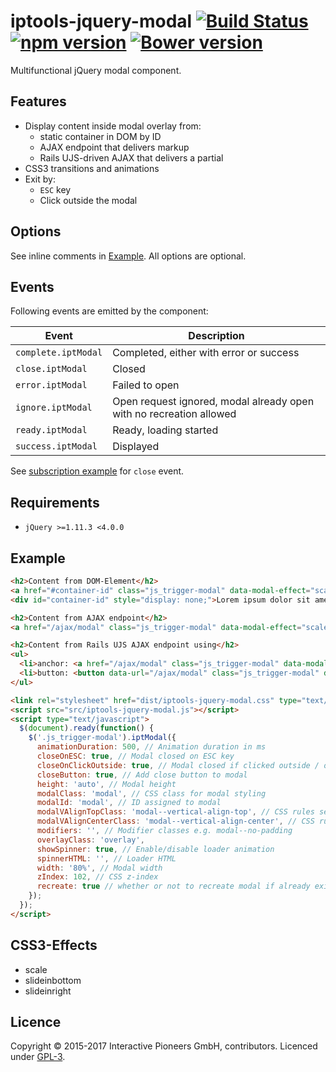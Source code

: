 # iptools-jquery-modal [![Build Status](http://img.shields.io/travis/interactive-pioneers/iptools-jquery-modal.svg)](https://travis-ci.org/interactive-pioneers/iptools-jquery-modal) [![npm version](https://badge.fury.io/js/iptools-jquery-modal.svg)](https://badge.fury.io/js/iptools-jquery-modal) [![Bower version](https://badge.fury.io/bo/iptools-jquery-modal.svg)](http://badge.fury.io/bo/iptools-jquery-modal)

Multifunctional jQuery modal component.

## Features

- Display content inside modal overlay from:
  - static container in DOM by ID
  - AJAX endpoint that delivers markup
  - Rails UJS-driven AJAX that delivers a partial
- CSS3 transitions and animations
- Exit by:
  - `ESC` key
  - Click outside the modal

## Options

See inline comments in [Example](#example). All options are optional.

## Events

Following events are emitted by the component:

| Event               | Description                                                         |
| -----               | -----------                                                         |
| `complete.iptModal` | Completed, either with error or success                             |
| `close.iptModal`    | Closed                                                              |
| `error.iptModal`    | Failed to open                                                      |
| `ignore.iptModal`   | Open request ignored, modal already open with no recreation allowed |
| `ready.iptModal`    | Ready, loading started                                              |
| `success.iptModal`  | Displayed                                                           |

See [subscription example](https://github.com/interactive-pioneers/iptools-jquery-modal/blob/master/dist/index.html#L15) for `close` event.

## Requirements

- `jQuery >=1.11.3 <4.0.0`

## Example

```html
<h2>Content from DOM-Element</h2>
<a href="#container-id" class="js_trigger-modal" data-modal-effect="scale">trigger modal</a>
<div id="container-id" style="display: none;">Lorem ipsum dolor sit amet, consetetur sadipscing elitr, sed diam nonumy eirmod tempor invidunt ut labore et dolore magna aliquyam erat, sed diam voluptua.</div>

<h2>Content from AJAX endpoint</h2>
<a href="/ajax/modal" class="js_trigger-modal" data-modal-effect="scale">trigger modal</a>

<h2>Content from Rails UJS AJAX endpoint using</h2>
<ul>
  <li>anchor: <a href="/ajax/modal" class="js_trigger-modal" data-modal-effect="scale" data-remote="true">trigger modal</a>
  <li>button: <button data-url="/ajax/modal" class="js_trigger-modal" data-modal-effect="scale" data-remote="true">trigger modal</button>
</ul>

<link rel="stylesheet" href="dist/iptools-jquery-modal.css" type="text/css">
<script src="src/iptools-jquery-modal.js"></script>
<script type="text/javascript">
  $(document).ready(function() {
    $('.js_trigger-modal').iptModal({
      animationDuration: 500, // Animation duration in ms
      closeOnESC: true, // Modal closed on ESC key
      closeOnClickOutside: true, // Modal closed if clicked outside / on overlay
      closeButton: true, // Add close button to modal
      height: 'auto', // Modal height
      modalClass: 'modal', // CSS class for modal styling
      modalId: 'modal', // ID assigned to modal
      modalVAlignTopClass: 'modal--vertical-align-top', // CSS rules setting vertical alignment of the modal
      modalVAlignCenterClass: 'modal--vertical-align-center', // CSS rules setting vertical alignment of the modal
      modifiers: '', // Modifier classes e.g. modal--no-padding
      overlayClass: 'overlay',
      showSpinner: true, // Enable/disable loader animation
      spinnerHTML: '', // Loader HTML
      width: '80%', // Modal width
      zIndex: 102, // CSS z-index
      recreate: true // whether or not to recreate modal if already existing
    });
  });
</script>

```

## CSS3-Effects

- scale
- slideinbottom
- slideinright

## Licence

Copyright © 2015-2017 Interactive Pioneers GmbH, contributors. Licenced under [GPL-3](LICENSE).
